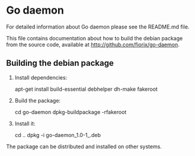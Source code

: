 # Go daemon

For detailed information about Go daemon please see the README.md file.

This file contains documentation about how to build the debian package from
the source code, available at http://github.com/fiorix/go-daemon.


## Building the debian package

1. Install dependencies:

	apt-get install build-essential debhelper dh-make fakeroot

2. Build the package:

	cd go-daemon
	dpkg-buildpackage -rfakeroot

3. Install it:

	cd ..
	dpkg -i go-daemon_1.0-1_<arch>.deb

The package can be distributed and installed on other systems.
